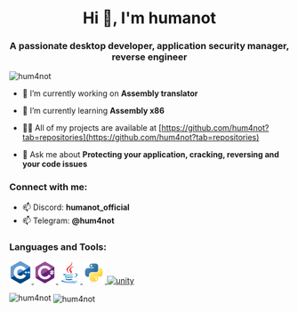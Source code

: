 <h1 align="center">Hi 👋, I'm humanot</h1>
<h3 align="center">A passionate desktop developer, application security manager, reverse engineer</h3>

<p align="left"> <img src="https://komarev.com/ghpvc/?username=hum4not&label=Profile%20views&color=0e75b6&style=flat" alt="hum4not" /> </p>

- 🔭 I’m currently working on **Assembly translator**

- 🌱 I’m currently learning **Assembly x86**

- 👨‍💻 All of my projects are available at [https://github.com/hum4not?tab=repositories](https://github.com/hum4not?tab=repositories)

- 💬 Ask me about **Protecting your application, cracking, reversing and your code issues**

<h3 align="left">Connect with me:</h3>

- 📫 Discord: **humanot_official**
- 📫 Telegram: **@hum4not**
<p align="left">
</p>

<h3 align="left">Languages and Tools:</h3>
<p align="left"> <a href="https://www.w3schools.com/cpp/" target="_blank" rel="noreferrer"> <img src="https://raw.githubusercontent.com/devicons/devicon/master/icons/cplusplus/cplusplus-original.svg" alt="cplusplus" width="40" height="40"/> </a> <a href="https://www.w3schools.com/cs/" target="_blank" rel="noreferrer"> <img src="https://raw.githubusercontent.com/devicons/devicon/master/icons/csharp/csharp-original.svg" alt="csharp" width="40" height="40"/> </a> <a href="https://www.java.com" target="_blank" rel="noreferrer"> <img src="https://raw.githubusercontent.com/devicons/devicon/master/icons/java/java-original.svg" alt="java" width="40" height="40"/> </a> <a href="https://www.python.org" target="_blank" rel="noreferrer"> <img src="https://raw.githubusercontent.com/devicons/devicon/master/icons/python/python-original.svg" alt="python" width="40" height="40"/> </a> <a href="https://unity.com/" target="_blank" rel="noreferrer"> <img src="https://www.vectorlogo.zone/logos/unity3d/unity3d-icon.svg" alt="unity" width="40" height="40"/> </a> </p>

<p><img align="left" src="https://github-readme-stats.vercel.app/api/top-langs?username=hum4not&show_icons=true&locale=en&layout=compact" alt="hum4not" /></p>

<p>&nbsp;<img align="center" src="https://github-readme-stats.vercel.app/api?username=hum4not&show_icons=true&locale=en" alt="hum4not" /></p>
